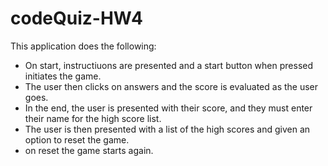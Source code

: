 # codeQuiz-HW4

This application does the following:

- On start, instructiuons are presented and a start button when pressed initiates the game.
- The user then clicks on answers and the score is evaluated as the user goes.
- In the end, the user is presented with their score, and they must enter their name for the high score list.
- The user is then presented with a list of the high scores and given an option to reset the game.
- on reset the game starts again.
